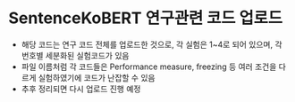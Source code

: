 # SentenceKoBERT 연구관련 코드 업로드

* 해당 코드는 연구 코드 전체를 업로드한 것으로, 각 실험은 1~4로 되어 있으며, 각 번호별 세분화된 실험코드가 있음
* 파일 이름처럼 각 코드들은 Performance measure, freezing 등 여러 조건을 다르게 실험하였기에 코드가 난잡할 수 있음
* 추후 정리되면 다시 업로드 진행 예정